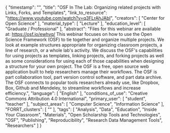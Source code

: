 {
    "timestamp": "",
    "title": "OSF In The Lab: Organizing related projects with Links, Forks, and Templates",
    "link_to_resource": "https://www.youtube.com/watch?v=q3FLrAhJAbI",
    "creators": [
        "Center for Open Science"
    ],
    "material_type": [
        "Lecture"
    ],
    "education_level": [
        "Graduate / Professional"
    ],
    "abstract": "Files for this webinar are available at: https://osf.io/ewhvq/ This webinar focuses on how to use the Open Science Framework (OSF) to tie together and organize multiple projects. We look at example structures appropriate for organizing classroom projects, a line of research, or a whole lab's activity. We discuss the OSF's capabilities for using projects as templates, linking projects, and forking projects as well as some considerations for using each of those capabilities when designing a structure for your own project. The OSF is a free, open source web application built to help researchers manage their workflows. The OSF is part collaboration tool, part version control software, and part data archive. The OSF connects to popular tools researchers already use, like Dropbox, Box, Github and Mendeley, to streamline workflows and increase efficiency.",
    "language": [
        "English"
    ],
    "conditions_of_use": "Creative Commons Attribution 4.0 International",
    "primary_user": [
        "student",
        "teacher"
    ],
    "subject_areas": [
        "Computer Science",
        "Information Science"
    ],
    "FORRT_clusters": [
        ""
    ],
    "tags": [
        "Analysis",
        "Data",
        "Education",
        "Inside Your Classroom",
        "Materials",
        "Open Scholarship Tools and Technologies",
        "OSF",
        "Publishing",
        "Reproducibility",
        "Research Data Management Tools",
        "Researchers"
    ]
}
